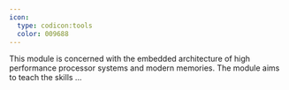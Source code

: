 ```yaml
---
icon:
  type: codicon:tools
  color: 009688
---
```


This module is concerned with the embedded architecture of high performance processor systems and modern memories. The module aims to teach the skills ... 
